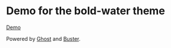 # Demo for the bold-water theme

[Demo](http://viktorsnt.github.io/bold-water-demo/)

Powered by [Ghost](http://ghost.org) and [Buster](https://github.com/axitkhurana/buster/).
